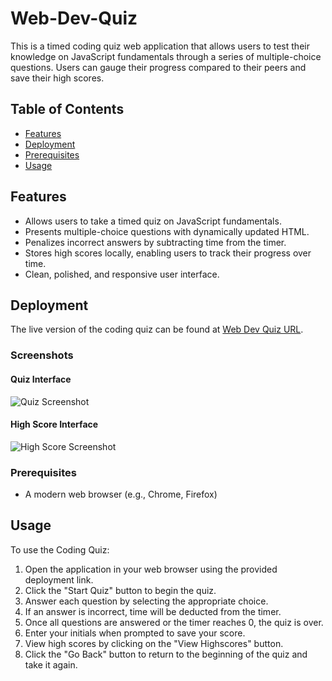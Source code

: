 # Web-Dev-Quiz

This is a timed coding quiz web application that allows users to test their knowledge on JavaScript fundamentals through a series of multiple-choice questions. Users can gauge their progress compared to their peers and save their high scores.

## Table of Contents

- [Features](#features)
- [Deployment](#deployment)
- [Prerequisites](#prerequisites)
- [Usage](#usage)

## Features

- Allows users to take a timed quiz on JavaScript fundamentals.
- Presents multiple-choice questions with dynamically updated HTML.
- Penalizes incorrect answers by subtracting time from the timer.
- Stores high scores locally, enabling users to track their progress over time.
- Clean, polished, and responsive user interface.

## Deployment

The live version of the coding quiz can be found at [Web Dev Quiz URL](https://dash365.github.io/Web-Dev-Quiz/).

### Screenshots

#### Quiz Interface
![Quiz Screenshot](./Assets/images/quiz-screenshot.png)

#### High Score Interface
![High Score Screenshot](./Assets/images/high-score-screenshot.png)

### Prerequisites

- A modern web browser (e.g., Chrome, Firefox)

## Usage

To use the Coding Quiz:

1. Open the application in your web browser using the provided deployment link.
2. Click the "Start Quiz" button to begin the quiz.
3. Answer each question by selecting the appropriate choice.
4. If an answer is incorrect, time will be deducted from the timer.
5. Once all questions are answered or the timer reaches 0, the quiz is over.
6. Enter your initials when prompted to save your score.
7. View high scores by clicking on the "View Highscores" button.
8. Click the "Go Back" button to return to the beginning of the quiz and take it again.
